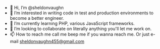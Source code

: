- 👋 Hi, I’m @sheldonvaughn
- 👀 I’m interested in writing code in test and production environments to become a better engineer. 
- 🌱 I’m currently learning PHP, various JavaScript frameworks. 
- 💞️ I’m looking to collaborate on literally anything you'll let me work on.
- 📫 How to reach me call me beep me if you wanna reach me. Or just e-mail sheldonvaughn455@gmail.com

<!---
sheldonvaughn/sheldonvaughn is a ✨ special ✨ repository because its `README.md` (this file) appears on your GitHub profile.
You can click the Preview link to take a look at your changes.
--->

